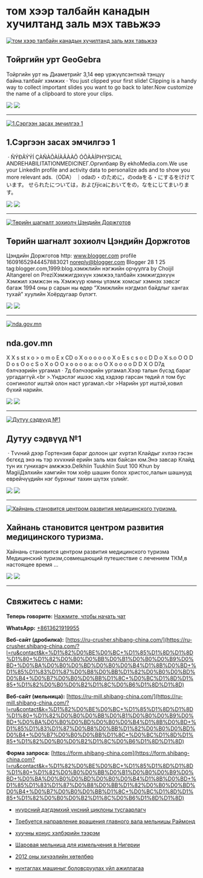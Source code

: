 # том хээр талбайн канадын хучилтанд заль мэх тавьжээ

<a href="https://swt.shibang-china.com/?l=ru&img&k=%D1%82%D0%BE%D0%BC+%D1%85%D1%8D%D1%8D%D1%80+%D1%82%D0%B0%D0%BB%D0%B1%D0%B0%D0%B9%D0%BD+%D0%BA%D0%B0%D0%BD%D0%B0%D0%B4%D1%8B%D0%BD+%D1%85%D1%83%D1%87%D0%B8%D0%BB%D1%82%D0%B0%D0%BD%D0%B4+%D0%B7%D0%B0%D0%BB%D1%8C+%D0%BC%D1%8D%D1%85+%D1%82%D0%B0%D0%B2%D1%8C%D0%B6%D1%8D%D1%8D" target="_blank">![том хээр талбайн канадын хучилтанд заль мэх тавьжээ](http://static.shibang-china.com/all-800x300/288.jpg)</a>

## Тойргийн урт GeoGebra
Тойргийн урт нь Диаметрийг 3,14 өөр үржүүлсэнтнэй тэнцүү байна.талбайг хэмжих&nbsp;&#0183;&#32;You just clipped your first slide! Clipping is a handy way to collect important slides you want to go back to later.Now customize the name of a clipboard to store your clips.


<a href="https://whatsapp.shibangsoft.com/WhatsApp.php" target="_blank" title="WhatsApp">![](http://static.shibang-china.com/icon/whatsapp.png)</a> <a href="https://swt.shibang-china.com/?l=ru&icon&k=%D1%82%D0%BE%D0%BC+%D1%85%D1%8D%D1%8D%D1%80+%D1%82%D0%B0%D0%BB%D0%B1%D0%B0%D0%B9%D0%BD+%D0%BA%D0%B0%D0%BD%D0%B0%D0%B4%D1%8B%D0%BD+%D1%85%D1%83%D1%87%D0%B8%D0%BB%D1%82%D0%B0%D0%BD%D0%B4+%D0%B7%D0%B0%D0%BB%D1%8C+%D0%BC%D1%8D%D1%85+%D1%82%D0%B0%D0%B2%D1%8C%D0%B6%D1%8D%D1%8D" target="_blank">![](http://static.shibang-china.com/icon/chat-ru.png)</a>

---

<a href="https://swt.shibang-china.com/?l=ru&img&k=%D1%82%D0%BE%D0%BC+%D1%85%D1%8D%D1%8D%D1%80+%D1%82%D0%B0%D0%BB%D0%B1%D0%B0%D0%B9%D0%BD+%D0%BA%D0%B0%D0%BD%D0%B0%D0%B4%D1%8B%D0%BD+%D1%85%D1%83%D1%87%D0%B8%D0%BB%D1%82%D0%B0%D0%BD%D0%B4+%D0%B7%D0%B0%D0%BB%D1%8C+%D0%BC%D1%8D%D1%85+%D1%82%D0%B0%D0%B2%D1%8C%D0%B6%D1%8D%D1%8D" target="_blank">![1.Сэргээн засах эмчилгээ 1](http://static.shibang-china.com/all-800x300/1173.jpg)</a>

## 1.Сэргээн засах эмчилгээ 1
&nbsp;&#0183;&#32;&#209;&#221;&#208;&#195;&#221;&#221;&#205; &#199;&#192;&#209;&#192;&#213;&#192;&#205;&#192;&#195;&#192;&#192;&#213; &#211;&#213;&#192;&#192;&#205;PHYSICAL ANDREHABILITATIONMEDICINEГ.Оргилбаяр By ekhoMedia.com.We use your LinkedIn profile and activity data to personalize ads and to show you more relevant ads.（ODA） ｜odaの・のために，のodaをる・にするをけけています。 せられたについては，およびjicaにおいてをの，なをにじてまいります。


<a href="https://whatsapp.shibangsoft.com/WhatsApp.php" target="_blank" title="WhatsApp">![](http://static.shibang-china.com/icon/whatsapp.png)</a> <a href="https://swt.shibang-china.com/?l=ru&icon&k=%D1%82%D0%BE%D0%BC+%D1%85%D1%8D%D1%8D%D1%80+%D1%82%D0%B0%D0%BB%D0%B1%D0%B0%D0%B9%D0%BD+%D0%BA%D0%B0%D0%BD%D0%B0%D0%B4%D1%8B%D0%BD+%D1%85%D1%83%D1%87%D0%B8%D0%BB%D1%82%D0%B0%D0%BD%D0%B4+%D0%B7%D0%B0%D0%BB%D1%8C+%D0%BC%D1%8D%D1%85+%D1%82%D0%B0%D0%B2%D1%8C%D0%B6%D1%8D%D1%8D" target="_blank">![](http://static.shibang-china.com/icon/chat-ru.png)</a>

---

<a href="https://swt.shibang-china.com/?l=ru&img&k=%D1%82%D0%BE%D0%BC+%D1%85%D1%8D%D1%8D%D1%80+%D1%82%D0%B0%D0%BB%D0%B1%D0%B0%D0%B9%D0%BD+%D0%BA%D0%B0%D0%BD%D0%B0%D0%B4%D1%8B%D0%BD+%D1%85%D1%83%D1%87%D0%B8%D0%BB%D1%82%D0%B0%D0%BD%D0%B4+%D0%B7%D0%B0%D0%BB%D1%8C+%D0%BC%D1%8D%D1%85+%D1%82%D0%B0%D0%B2%D1%8C%D0%B6%D1%8D%D1%8D" target="_blank">![Төрийн шагналт зохиолч Цэндийн Доржготов](http://static.shibang-china.com/all-800x300/874.jpg)</a>

## Төрийн шагналт зохиолч Цэндийн Доржготов
Цэндийн Доржготов http: www.blogger.com profile 16091652944457883021 noreply@blogger.com Blogger 28 1 25 tag:blogger.com,1999:blog.хэмжлийн нэгжийн орчуулга by Choijil Altangerel on PreziХэмжигдэхүүн хэмжээ,талбайн хэмжигдэхүүн Хэмжил хэмжсэн нь Хэмжүүр юмны үлэмж хомсыг хэмнэх зэвсэг багаж 1994 оны р сарын ны өдөр “Хэмжлийн нэгдмэл байдлыг хангах тухай” хуулийн Хоёрдугаар бүлэгт.


<a href="https://whatsapp.shibangsoft.com/WhatsApp.php" target="_blank" title="WhatsApp">![](http://static.shibang-china.com/icon/whatsapp.png)</a> <a href="https://swt.shibang-china.com/?l=ru&icon&k=%D1%82%D0%BE%D0%BC+%D1%85%D1%8D%D1%8D%D1%80+%D1%82%D0%B0%D0%BB%D0%B1%D0%B0%D0%B9%D0%BD+%D0%BA%D0%B0%D0%BD%D0%B0%D0%B4%D1%8B%D0%BD+%D1%85%D1%83%D1%87%D0%B8%D0%BB%D1%82%D0%B0%D0%BD%D0%B4+%D0%B7%D0%B0%D0%BB%D1%8C+%D0%BC%D1%8D%D1%85+%D1%82%D0%B0%D0%B2%D1%8C%D0%B6%D1%8D%D1%8D" target="_blank">![](http://static.shibang-china.com/icon/chat-ru.png)</a>

---

<a href="https://swt.shibang-china.com/?l=ru&img&k=%D1%82%D0%BE%D0%BC+%D1%85%D1%8D%D1%8D%D1%80+%D1%82%D0%B0%D0%BB%D0%B1%D0%B0%D0%B9%D0%BD+%D0%BA%D0%B0%D0%BD%D0%B0%D0%B4%D1%8B%D0%BD+%D1%85%D1%83%D1%87%D0%B8%D0%BB%D1%82%D0%B0%D0%BD%D0%B4+%D0%B7%D0%B0%D0%BB%D1%8C+%D0%BC%D1%8D%D1%85+%D1%82%D0%B0%D0%B2%D1%8C%D0%B6%D1%8D%D1%8D" target="_blank">![nda.gov.mn](http://static.shibang-china.com/all-800x300/1228.jpg)</a>

## nda.gov.mn
X X s st x o &gt; o m o E x CD o X o o o o o o X o E s c s o c D D o X s.o O O D D o s O o c S o X o O O x o o o o a: o o O X o o o o D D X O D7д бэлчээрийн ургамал&nbsp;&#0183;&#32;7д бэлчээрийн ургамал.Хээр талын бүсэд бараг ургадаггүй.&lt;br &gt;.Үндэслэг ишээс хэд хэдээр гарсан төдий л том бус сонгинолог иштэй олон наст ургамал.&lt;br &gt;Нарийн урт иштэй,ховил бүхий нарийн.


<a href="https://whatsapp.shibangsoft.com/WhatsApp.php" target="_blank" title="WhatsApp">![](http://static.shibang-china.com/icon/whatsapp.png)</a> <a href="https://swt.shibang-china.com/?l=ru&icon&k=%D1%82%D0%BE%D0%BC+%D1%85%D1%8D%D1%8D%D1%80+%D1%82%D0%B0%D0%BB%D0%B1%D0%B0%D0%B9%D0%BD+%D0%BA%D0%B0%D0%BD%D0%B0%D0%B4%D1%8B%D0%BD+%D1%85%D1%83%D1%87%D0%B8%D0%BB%D1%82%D0%B0%D0%BD%D0%B4+%D0%B7%D0%B0%D0%BB%D1%8C+%D0%BC%D1%8D%D1%85+%D1%82%D0%B0%D0%B2%D1%8C%D0%B6%D1%8D%D1%8D" target="_blank">![](http://static.shibang-china.com/icon/chat-ru.png)</a>

---

<a href="https://swt.shibang-china.com/?l=ru&img&k=%D1%82%D0%BE%D0%BC+%D1%85%D1%8D%D1%8D%D1%80+%D1%82%D0%B0%D0%BB%D0%B1%D0%B0%D0%B9%D0%BD+%D0%BA%D0%B0%D0%BD%D0%B0%D0%B4%D1%8B%D0%BD+%D1%85%D1%83%D1%87%D0%B8%D0%BB%D1%82%D0%B0%D0%BD%D0%B4+%D0%B7%D0%B0%D0%BB%D1%8C+%D0%BC%D1%8D%D1%85+%D1%82%D0%B0%D0%B2%D1%8C%D0%B6%D1%8D%D1%8D" target="_blank">![Дутуу сэдвүүд №1](http://static.shibang-china.com/all-800x300/1262.jpg)</a>

## Дутуу сэдвүүд №1
&nbsp;&#0183;&#32;Тvvний дээр Гортензия бараг долоон цаг хvртэл Клайдыг хvлээ гэсэн бєгєєд энэ нь тэр хvvхний ерийн заль мэх байсан юм.Энэ завсар Клайд тун их гунихарч амжжээ.Delkhiin Tuukhiin Suut 100 Khun by MagiiДэлхийн хамгийн том хоёр шашин болох христос,лалын шашнууд еврейчүүдийн нэг бурхныг тахин шүтэх үзлийг.


<a href="https://whatsapp.shibangsoft.com/WhatsApp.php" target="_blank" title="WhatsApp">![](http://static.shibang-china.com/icon/whatsapp.png)</a> <a href="https://swt.shibang-china.com/?l=ru&icon&k=%D1%82%D0%BE%D0%BC+%D1%85%D1%8D%D1%8D%D1%80+%D1%82%D0%B0%D0%BB%D0%B1%D0%B0%D0%B9%D0%BD+%D0%BA%D0%B0%D0%BD%D0%B0%D0%B4%D1%8B%D0%BD+%D1%85%D1%83%D1%87%D0%B8%D0%BB%D1%82%D0%B0%D0%BD%D0%B4+%D0%B7%D0%B0%D0%BB%D1%8C+%D0%BC%D1%8D%D1%85+%D1%82%D0%B0%D0%B2%D1%8C%D0%B6%D1%8D%D1%8D" target="_blank">![](http://static.shibang-china.com/icon/chat-ru.png)</a>

---

<a href="https://swt.shibang-china.com/?l=ru&img&k=%D1%82%D0%BE%D0%BC+%D1%85%D1%8D%D1%8D%D1%80+%D1%82%D0%B0%D0%BB%D0%B1%D0%B0%D0%B9%D0%BD+%D0%BA%D0%B0%D0%BD%D0%B0%D0%B4%D1%8B%D0%BD+%D1%85%D1%83%D1%87%D0%B8%D0%BB%D1%82%D0%B0%D0%BD%D0%B4+%D0%B7%D0%B0%D0%BB%D1%8C+%D0%BC%D1%8D%D1%85+%D1%82%D0%B0%D0%B2%D1%8C%D0%B6%D1%8D%D1%8D" target="_blank">![Хайнань становится центром развития медицинского туризма.](http://static.shibang-china.com/all-800x300/956.jpg)</a>

## Хайнань становится центром развития медицинского туризма.
Хайнань становится центром развития медицинского туризма Медицинский туризм,совмещающий путешествие с лечением ТКМ,в настоящее время …

<a href="https://whatsapp.shibangsoft.com/WhatsApp.php" target="_blank" title="WhatsApp">![](http://static.shibang-china.com/icon/whatsapp.png)</a> <a href="https://swt.shibang-china.com/?l=ru&icon&k=%D1%82%D0%BE%D0%BC+%D1%85%D1%8D%D1%8D%D1%80+%D1%82%D0%B0%D0%BB%D0%B1%D0%B0%D0%B9%D0%BD+%D0%BA%D0%B0%D0%BD%D0%B0%D0%B4%D1%8B%D0%BD+%D1%85%D1%83%D1%87%D0%B8%D0%BB%D1%82%D0%B0%D0%BD%D0%B4+%D0%B7%D0%B0%D0%BB%D1%8C+%D0%BC%D1%8D%D1%85+%D1%82%D0%B0%D0%B2%D1%8C%D0%B6%D1%8D%D1%8D" target="_blank">![](http://static.shibang-china.com/icon/chat-ru.png)</a>

---
## Свяжитесь с нами:

**Теперь говорите:** [Нажмите, чтобы начать чат](https://swt.shibang-china.com?l=ru&contact&k=%D1%82%D0%BE%D0%BC+%D1%85%D1%8D%D1%8D%D1%80+%D1%82%D0%B0%D0%BB%D0%B1%D0%B0%D0%B9%D0%BD+%D0%BA%D0%B0%D0%BD%D0%B0%D0%B4%D1%8B%D0%BD+%D1%85%D1%83%D1%87%D0%B8%D0%BB%D1%82%D0%B0%D0%BD%D0%B4+%D0%B7%D0%B0%D0%BB%D1%8C+%D0%BC%D1%8D%D1%85+%D1%82%D0%B0%D0%B2%D1%8C%D0%B6%D1%8D%D1%8D)

**WhatsApp:**  [+8613621919955](https://whatsapp.shibangsoft.com/WhatsApp.php)

**Веб-сайт (дробилка):** [https://ru-crusher.shibang-china.com/](https://ru-crusher.shibang-china.com/?l=ru&contact&k=%D1%82%D0%BE%D0%BC+%D1%85%D1%8D%D1%8D%D1%80+%D1%82%D0%B0%D0%BB%D0%B1%D0%B0%D0%B9%D0%BD+%D0%BA%D0%B0%D0%BD%D0%B0%D0%B4%D1%8B%D0%BD+%D1%85%D1%83%D1%87%D0%B8%D0%BB%D1%82%D0%B0%D0%BD%D0%B4+%D0%B7%D0%B0%D0%BB%D1%8C+%D0%BC%D1%8D%D1%85+%D1%82%D0%B0%D0%B2%D1%8C%D0%B6%D1%8D%D1%8D)

**Веб-сайт (мельница):** [https://ru-mill.shibang-china.com/](https://ru-mill.shibang-china.com/?l=ru&contact&k=%D1%82%D0%BE%D0%BC+%D1%85%D1%8D%D1%8D%D1%80+%D1%82%D0%B0%D0%BB%D0%B1%D0%B0%D0%B9%D0%BD+%D0%BA%D0%B0%D0%BD%D0%B0%D0%B4%D1%8B%D0%BD+%D1%85%D1%83%D1%87%D0%B8%D0%BB%D1%82%D0%B0%D0%BD%D0%B4+%D0%B7%D0%B0%D0%BB%D1%8C+%D0%BC%D1%8D%D1%85+%D1%82%D0%B0%D0%B2%D1%8C%D0%B6%D1%8D%D1%8D)

**Форма запроса:** [https://form.shibang-china.com](https://form.shibang-china.com?l=ru&contact&k=%D1%82%D0%BE%D0%BC+%D1%85%D1%8D%D1%8D%D1%80+%D1%82%D0%B0%D0%BB%D0%B1%D0%B0%D0%B9%D0%BD+%D0%BA%D0%B0%D0%BD%D0%B0%D0%B4%D1%8B%D0%BD+%D1%85%D1%83%D1%87%D0%B8%D0%BB%D1%82%D0%B0%D0%BD%D0%B4+%D0%B7%D0%B0%D0%BB%D1%8C+%D0%BC%D1%8D%D1%85+%D1%82%D0%B0%D0%B2%D1%8C%D0%B6%D1%8D%D1%8D)

* [нүүрсний дэгдэмхий үнсний циклоны тусгаарлагч](../128/%D0%BD%D2%AF%D2%AF%D1%80%D1%81%D0%BD%D0%B8%D0%B9%20%D0%B4%D1%8D%D0%B3%D0%B4%D1%8D%D0%BC%D1%85%D0%B8%D0%B9%20%D2%AF%D0%BD%D1%81%D0%BD%D0%B8%D0%B9%20%D1%86%D0%B8%D0%BA%D0%BB%D0%BE%D0%BD%D1%8B%20%D1%82%D1%83%D1%81%D0%B3%D0%B0%D0%B0%D1%80%D0%BB%D0%B0%D0%B3%D1%87.md)

* [Требуется направление вращения главного вала мельницы Раймонд](../126/%D0%A2%D1%80%D0%B5%D0%B1%D1%83%D0%B5%D1%82%D1%81%D1%8F%20%D0%BD%D0%B0%D0%BF%D1%80%D0%B0%D0%B2%D0%BB%D0%B5%D0%BD%D0%B8%D0%B5%20%D0%B2%D1%80%D0%B0%D1%89%D0%B5%D0%BD%D0%B8%D1%8F%20%D0%B3%D0%BB%D0%B0%D0%B2%D0%BD%D0%BE%D0%B3%D0%BE%20%D0%B2%D0%B0%D0%BB%D0%B0%20%D0%BC%D0%B5%D0%BB%D1%8C%D0%BD%D0%B8%D1%86%D1%8B%20%D0%A0%D0%B0%D0%B9%D0%BC%D0%BE%D0%BD%D0%B4.md)

* [хуучны конус хэлбэрийн тээрэм](../128/%D1%85%D1%83%D1%83%D1%87%D0%BD%D1%8B%20%D0%BA%D0%BE%D0%BD%D1%83%D1%81%20%D1%85%D1%8D%D0%BB%D0%B1%D1%8D%D1%80%D0%B8%D0%B9%D0%BD%20%D1%82%D1%8D%D1%8D%D1%80%D1%8D%D0%BC.md)

* [Шаровая мельница для измельчения в Нигерии](../126/%D0%A8%D0%B0%D1%80%D0%BE%D0%B2%D0%B0%D1%8F%20%D0%BC%D0%B5%D0%BB%D1%8C%D0%BD%D0%B8%D1%86%D0%B0%20%D0%B4%D0%BB%D1%8F%20%D0%B8%D0%B7%D0%BC%D0%B5%D0%BB%D1%8C%D1%87%D0%B5%D0%BD%D0%B8%D1%8F%20%D0%B2%20%D0%9D%D0%B8%D0%B3%D0%B5%D1%80%D0%B8%D0%B8.md)

* [2012 оны хичээлийн хөтөлбөр](../129/2012%20%D0%BE%D0%BD%D1%8B%20%D1%85%D0%B8%D1%87%D1%8D%D1%8D%D0%BB%D0%B8%D0%B9%D0%BD%20%D1%85%D3%A9%D1%82%D3%A9%D0%BB%D0%B1%D3%A9%D1%80.md)

* [нунтаглах машиныг боловсруулах үйл ажиллагаа](../127/%D0%BD%D1%83%D0%BD%D1%82%D0%B0%D0%B3%D0%BB%D0%B0%D1%85%20%D0%BC%D0%B0%D1%88%D0%B8%D0%BD%D1%8B%D0%B3%20%D0%B1%D0%BE%D0%BB%D0%BE%D0%B2%D1%81%D1%80%D1%83%D1%83%D0%BB%D0%B0%D1%85%20%D2%AF%D0%B9%D0%BB%20%D0%B0%D0%B6%D0%B8%D0%BB%D0%BB%D0%B0%D0%B3%D0%B0%D0%B0.md)